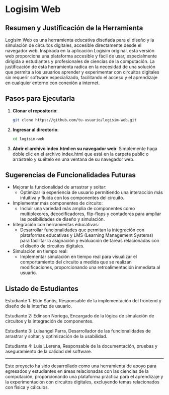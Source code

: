 # Logisim Web


## Resumen y Justificación de la Herramienta

Logisim Web es una herramienta educativa diseñada para el diseño y la simulación de circuitos digitales, accesible directamente desde el navegador web. Inspirada en la aplicación Logisim original, esta versión web proporciona una plataforma accesible y fácil de usar, especialmente dirigida a estudiantes y profesionales de ciencias de la computación. La justificación de esta herramienta radica en la necesidad de una solución que permita a los usuarios aprender y experimentar con circuitos digitales sin requerir software especializado, facilitando el acceso y el aprendizaje en cualquier entorno con conexión a internet.

## Pasos para Ejecutarla

1. **Clonar el repositorio**:

   ```bash
   git clone https://github.com/tu-usuario/logisim-web.git
   ```
2. **Ingresar al directorio**:

   ```bash
   cd logisim-web
   ```
3. **Abrir el archivo index.html en su navegador web**:
   Simplemente haga doble clic en el archivo index.html que está en la carpeta public o arrástrelo y suéltelo en una ventana de su navegador web.

## Sugerencias de Funcionalidades Futuras

- Mejorar la funcionalidad de arrastrar y soltar:
  - Optimizar la experiencia de usuario permitiendo una interacción más intuitiva y fluida con los componentes del circuito.
- Implementar más componentes de circuito:
  - Incluir una variedad más amplia de componentes como multiplexores, decodificadores, flip-flops y contadores para ampliar las posibilidades de diseño y simulación.
- Integración con herramientas educativas:
  - Desarrollar funcionalidades que permitan la integración con plataformas educativas y LMS (Learning Management Systems) para facilitar la asignación y evaluación de tareas relacionadas con el diseño de circuitos digitales.
- Simulación en tiempo real:
  - Implementar simulación en tiempo real para visualizar el comportamiento del circuito a medida que se realizan modificaciones, proporcionando una retroalimentación inmediata al usuario.

## Listado de Estudiantes

Estudiante 1: Elkin Santis, Responsable de la implementación del frontend y diseño de la interfaz de usuario.

Estudiante 2: Edinson Noriega, Encargado de la lógica de simulación de circuitos y la integración de componentes.

Estudiante 3: Luisangel Parra, Desarrollador de las funcionalidades de arrastrar y soltar, y optimización de la usabilidad.

Estudiante 4: Luis LLerena, Responsable de la documentación, pruebas y aseguramiento de la calidad del software.

---

Este proyecto ha sido desarrollado como una herramienta de apoyo para egresados y estudiantes en áreas relacionadas con las ciencias de la computación, proporcionando una plataforma práctica para el aprendizaje y la experimentación con circuitos digitales, excluyendo temas relacionados con física y cálculos.
